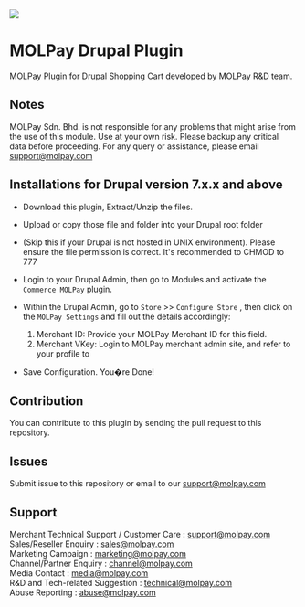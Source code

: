 <img src="https://user-images.githubusercontent.com/38641542/39344583-da87c94e-4a15-11e8-9ad4-b2b52165cfe0.jpg">

MOLPay Drupal Plugin
==================

MOLPay Plugin for Drupal Shopping Cart developed by MOLPay R&D team.


Notes
-----

MOLPay Sdn. Bhd. is not responsible for any problems that might arise from the use of this module. 
Use at your own risk. Please backup any critical data before proceeding. For any query or 
assistance, please email support@molpay.com


Installations for Drupal version 7.x.x and above
------------------------------------------------------

- Download this plugin, Extract/Unzip the files. 

- Upload or copy those file and folder into your Drupal root folder

- (Skip this if your Drupal is not hosted in UNIX environment). 
Please ensure the file permission is correct. It's recommended to CHMOD to 777

- Login to your Drupal Admin, then go to Modules and activate the `Commerce MOLPay` plugin.

- Within the Drupal Admin, go to `Store` >> `Configure Store` , then click on the `MOLPay Settings` and fill out the details accordingly:
 
    1. Merchant ID: Provide your MOLPay Merchant ID for this field.
    2. Merchant VKey: Login to MOLPay merchant admin site, and refer to your profile to

- Save Configuration. You�re Done!


Contribution
------------

You can contribute to this plugin by sending the pull request to this repository.


Issues
------------

Submit issue to this repository or email to our support@molpay.com


Support
-------

Merchant Technical Support / Customer Care : support@molpay.com <br>
Sales/Reseller Enquiry : sales@molpay.com <br>
Marketing Campaign : marketing@molpay.com <br>
Channel/Partner Enquiry : channel@molpay.com <br>
Media Contact : media@molpay.com <br>
R&D and Tech-related Suggestion : technical@molpay.com <br>
Abuse Reporting : abuse@molpay.com
